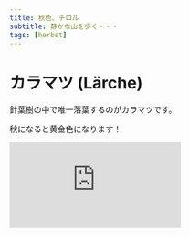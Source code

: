 ```yaml
---
title: 秋色、チロル
subtitle: 静かな山を歩く・・・
tags: [herbst]
---
```


# カラマツ (Lärche)

針葉樹の中で唯一落葉するのがカラマツです。

秋になると黄金色になります！

![20241009soelden1](https://piwigo.schickl.de/i.php?/upload/2024/10/11/20241011102138-2df223a9-me.jpg)


# 
